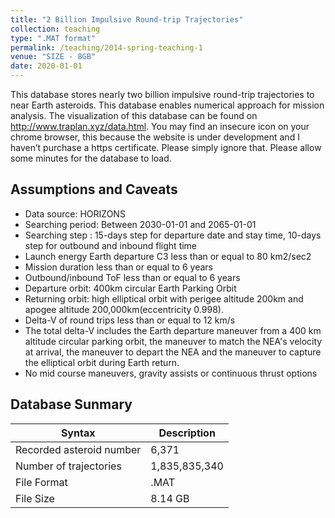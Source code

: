 ```yaml
---
title: "2 Billion Impulsive Round-trip Trajectories"
collection: teaching
type: ".MAT format"
permalink: /teaching/2014-spring-teaching-1
venue: "SIZE - 8GB"
date: 2020-01-01
---
```


This database stores nearly two billion impulsive round-trip trajectories to near Earth asteroids.  This database enables numerical approach for mission analysis.
The visualization of this database can be found on http://www.traplan.xyz/data.html. You may find an insecure icon on your chrome browser, this because the website is under development and I haven’t purchase a https certificate. Please simply ignore that. Please allow some minutes for the database to load.

## Assumptions and Caveats
* Data source: HORIZONS
* Searching period: Between 2030-01-01 and 2065-01-01
* Searching step : 15-days step for departure date and stay time, 10-days step for outbound and inbound flight time
* Launch energy Earth departure C3 less than or equal to 80 km2/sec2
* Mission duration less than or equal to 6 years
* Outbound/inbound ToF less than or equal to 6 years
* Departure orbit: 400km circular Earth Parking Orbit
* Returning orbit: high elliptical orbit with perigee altitude 200km and apogee altitude 200,000km(eccentricity 0.998).
* Delta-V of round trips less than or equal to 12 km/s
* The total delta-V includes the Earth departure maneuver from a 400 km altitude circular parking orbit, the maneuver to match the NEA's velocity at arrival, the maneuver to depart the NEA and the maneuver to capture the elliptical orbit during Earth return.
* No mid course maneuvers, gravity assists or continuous thrust options

## Database Sunmary
| Syntax      | Description |
| ----------- | ----------- |
| Recorded asteroid number      | 6,371        |
| Number of trajectories    | 1,835,835,340         |
| File Format    | .MAT        |
| File Size    | 8.14 GB        |
